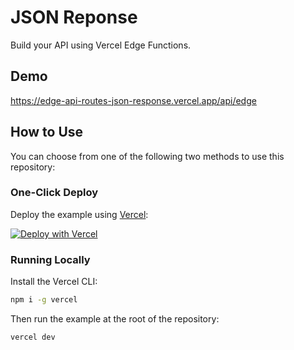 # JSON Reponse

Build your API using Vercel Edge Functions.

## Demo

https://edge-api-routes-json-response.vercel.app/api/edge

## How to Use

You can choose from one of the following two methods to use this repository:

### One-Click Deploy

Deploy the example using [Vercel](https://vercel.com?utm_source=github&utm_medium=readme&utm_campaign=vercel-examples):

[![Deploy with Vercel](https://vercel.com/button)](https://vercel.com/new/git/external?repository-url=https://github.com/vercel/examples/tree/main/edge-api-routes/json-response&project-name=json-response&repository-name=json-response)

### Running Locally

Install the Vercel CLI:

```bash
npm i -g vercel
```

Then run the example at the root of the repository:

```bash
vercel dev
```
